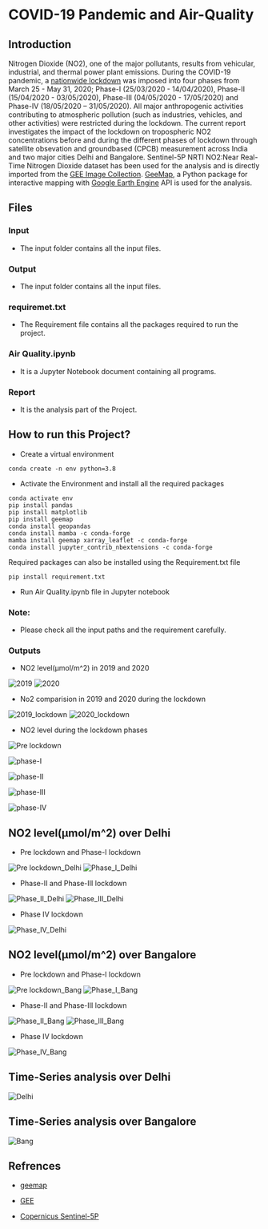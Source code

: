# COVID-19 Pandemic and Air-Quality
## Introduction
Nitrogen Dioxide (NO2), one of the major pollutants, results from vehicular, industrial, and
thermal power plant emissions. During the COVID-19 pandemic, a [nationwide lockdown](https://en.wikipedia.org/wiki/COVID-19_lockdown_in_India) was
imposed into four phases from March 25 - May 31, 2020; Phase-I (25/03/2020 - 14/04/2020),
Phase-II (15/04/2020 - 03/05/2020), Phase-III (04/05/2020 - 17/05/2020) and Phase-IV
(18/05/2020 – 31/05/2020). All major anthropogenic activities contributing to atmospheric
pollution (such as industries, vehicles, and other activities) were restricted during the lockdown.
The current report investigates the impact of the lockdown on tropospheric NO2 concentrations
before and during the different phases of lockdown through satellite obsevation and groundbased
(CPCB) measurement across India and two major cities Delhi and Bangalore. Sentinel-5P NRTI NO2:Near Real-Time Nitrogen Dioxide dataset has been used for the analysis and is directly imported from the [GEE Image Collection](https://developers.google.com/earth-engine/datasets/catalog/COPERNICUS_S5P_NRTI_L3_NO2#description). [GeeMap](https://geemap.org/), a Python package for interactive mapping with [Google Earth Engine](https://earthengine.google.com/) API is used for the analysis.


## Files 
### Input
- The input folder contains all the input files.
### Output
- The input folder contains all the input files.
### requiremet.txt
- The Requirement file contains all the packages required to run the project.
### Air Quality.ipynb
- It is a Jupyter Notebook document containing all programs.
### Report
- It is the analysis part of the Project.
## How to run this Project? 
- Create a virtual environment

```
conda create -n env python=3.8
```
- Activate the Environment and install all the required packages
 
```
conda activate env
pip install pandas
pip install matplotlib
pip install geemap
conda install geopandas
conda install mamba -c conda-forge
mamba install geemap xarray_leaflet -c conda-forge
conda install jupyter_contrib_nbextensions -c conda-forge
```
Required packages can also be installed using the Requirement.txt file
```
pip install requirement.txt

```
- Run Air Quality.ipynb file in Jupyter notebook
### Note:
- Please check all the input paths and the requirement carefully.

### Outputs 
- NO2 level(µmol/m^2) in 2019 and 2020

![2019](/output/India/PNG/2019.png) ![2020](/output/India/PNG/2020.png)

- No2 comparision in 2019 and 2020 during the lockdown
 
![2019_lockdown](/output/India/PNG/2019_lockDown.png) ![2020_lockdown](/output/India/PNG/2020_lockDown.png)

- NO2 level during the lockdown phases

![Pre lockdown](/output/India/PNG/PreLock-Down_IND.png) 

![phase-I](/output/India/PNG/Phase_I_IND.png)

![phase-II](/output/India/PNG/phase_II_IND.png) 

![phase-III](/output/India/PNG/Phase_III_IND.png)

![phase-IV](/output/India/PNG/phase_IV_IND.png)

## NO2 level(µmol/m^2) over Delhi

- Pre lockdown and Phase-I lockdown

![Pre lockdown_Delhi](/output/Delhi/PNG/pre-lockDown_Delhi.png) ![Phase_I_Delhi](/output/Delhi/PNG/phase_I_Delhi.png)

- Phase-II and Phase-III lockdown

![Phase_II_Delhi](/output/Delhi/PNG/Phase_II_Delhi.png)         ![Phase_III_Delhi](/output/Delhi/PNG/phase_III_Delhi.png)

- Phase IV lockdown

![Phase_IV_Delhi](/output/Delhi/PNG/Phase_IV_Delhi.png)

## NO2 level(µmol/m^2) over Bangalore

- Pre lockdown and Phase-I lockdown

![Pre lockdown_Bang](/output/Bang/PNG/Pre-lockDown_Bang.png) ![Phase_I_Bang](/output/Bang/PNG/phase_I_Bang.png)

- Phase-II and Phase-III lockdown

![Phase_II_Bang](/output/Bang/PNG/Phase_II_Bang.png)         ![Phase_III_Bang](/output/Bang/PNG/phase_III_Bang.png)

- Phase IV lockdown

![Phase_IV_Bang](/output/Bang/PNG/phase_IV_Bang.png)

## Time-Series analysis over Delhi

![Delhi](/output/Time-Series/Delhi.png)

## Time-Series analysis over Bangalore

![Bang](/output/Time-Series/Bang.png)

## Refrences

- [geemap](https://joss.theoj.org/papers/10.21105/joss.02305)

- [GEE](https://doi.org/10.1016/j.rse.2017.06.031)

- [Copernicus Sentinel-5P](https://doi.org/10.5270/S5P-s4ljg54)


